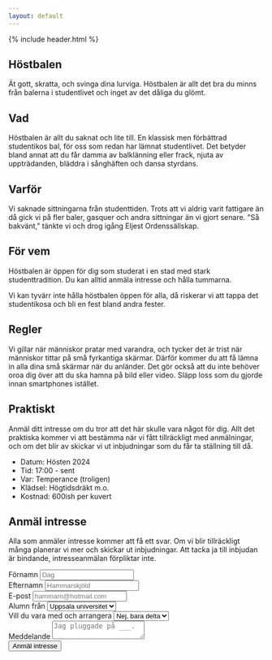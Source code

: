 ```yaml
---
layout: default
---
```

<section class="hero hero--ball">
  {% include header.html %}
  <h1 class="hero_headline">Höstbalen</h1>
  <p class="hero_text">Ät gott, skratta, och svinga dina lurviga. Höstbalen är allt det bra du minns från balerna i studentlivet och inget av det dåliga du&nbsp;glömt.</p>
</section>
<section class="sectionContainer">
  <h2 class="page_headline">Vad</h2>
  <p class="page_text page_text--last">Höstbalen är allt du saknat och lite till. En klassisk men förbättrad studentikos bal, för oss som redan har lämnat studentlivet. Det betyder bland annat att du får damma av balklänning eller frack, njuta av uppträdanden, bläddra i sånghäften och dansa&nbsp;styrdans.</p>
  <h2 class="page_headline">Varför</h2>
  <p class="page_text page_text--last">Vi saknade sittningarna från studenttiden. Trots att vi aldrig varit fattigare än då gick vi på fler baler, gasquer och andra sittningar än vi gjort senare. "Så bakvänt," tänkte vi och drog igång Eljest&nbsp;Ordenssällskap.</p>
  <h2 class="page_headline">För vem</h2>
  <p class="page_text">Höstbalen är öppen för dig som studerat i en stad med stark studenttradition. Du kan alltid anmäla intresse och hålla tummarna.</p>
  <p class="page_text page_text--last">Vi kan tyvärr inte hålla höstbalen öppen för alla, då riskerar vi att tappa det studentikosa och bli en fest bland andra fester.</p>
  <h2 class="page_headline">Regler</h2>
  <p class="page_text page_text--last">Vi gillar när människor pratar med varandra, och tycker det är trist när människor tittar på små fyrkantiga skärmar. Därför kommer du att få lämna in alla dina små skärmar när du anländer. Det gör också att du inte behöver oroa dig över att du ska hamna på bild eller video. Släpp loss som du gjorde innan smartphones istället.</p>
  <h2 class="page_headline">Praktiskt</h2>
  <p class="page_text">Anmäl ditt intresse om du tror att det här skulle vara något för dig. Allt det praktiska kommer vi att bestämma när vi fått tillräckligt med anmälningar, och om det blir av skickar vi ut inbjudningar som du får ta ställning till då.</p>
  <ul>
    <li>Datum: Hösten 2024</li>
    <li>Tid: 17:00 - sent</li>
    <li>Var: Temperance (troligen)</li>
    <li>Klädsel: Högtidsdräkt m.o.</li>
    <li>Kostnad: 600ish per kuvert</li>
  </ul>
  <p class="page_text page_text--last"></p>
  <h2 class="page_headline">Anmäl intresse</h2>
  <p class="page_text page_text--last">Alla som anmäler intresse kommer att få ett svar. Om vi blir tillräckligt många planerar vi mer och skickar ut inbjudningar. Att tacka ja till inbjudan är bindande, intresseanmälan förpliktar inte.</p>
  <form class="form" action="https://formspree.io/f/xnnaejrl" method="POST">
    <div class="form_subgroup">
      <label class="form_label" for="firstname">Förnamn</label>
      <input class="form_input" id="firstname" name="firstname" placeholder="Dag" />
    </div>
    <div class="form_subgroup">
      <label class="form_label" for="lastname">Efternamn</label>
      <input class="form_input" id="lastname" name="lastname" placeholder="Hammarskjöld" />
    </div>
    <div class="form_subgroup">
      <label class="form_label" for="email">E-post</label>
      <input class="form_input" id="form_email" name="email" placeholder="hammarn@hotmail.com" />
    </div>
    <div class="form_subgroup">
      <label class="form_label" for="education">Alumn från</label>
      <select class="form_select" id="education" name="education">
        <option value="uppsala">Uppsala universitet</option>
        <option value="lund">Lunds universitet</option>
        <option value="chalmers">Chalmers</option>
        <option value="chalmers">LTU</option>
        <option value="other">Annat - fyll i nedan</option>
      </select>
    </div>
    <div class="form_subgroup">
      <label class="form_label" for="participation">Vill du vara med och arrangera</label>
      <select class="form_select" id="participation" name="participation">
        <option value="yes">Ja</option>
        <option value="no" selected="selected">Nej, bara delta</option>
      </select>
    </div>
    <div class="form_subgroup">
      <label class="form_label" for="message">Meddelande</label>
      <textarea class="form_textarea" id="message" name="message" placeholder="Jag pluggade på ___."></textarea>
    </div>
    <input type="hidden" name="_next" value="https://orden.eljest.se/tack" />
    <input type="hidden" name="_subject" value="Anmälan höstbal!" />
    <input class="form_submit" type="submit" id="submit" value="Anmäl intresse" />
  </form>
</section>
